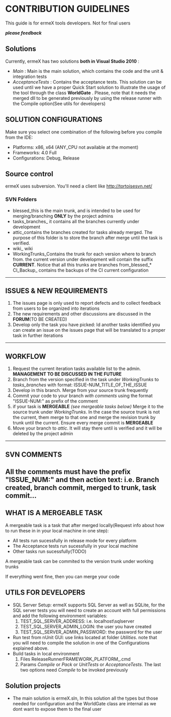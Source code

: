 # CONTRIBUTION GUIDELINES #

This guide is for ermeX tools developers. Not for final users

**_please feedback_**


## Solutions ##
Currently, ermeX has two solutions **both in Visual Studio 2010** :
  * _Main_ : Main is the main solution, which contains the code and the unit & integration tests
  * _AcceptanceTests_ : Contains the acceptance tests. This solution can be used until we have a proper Quick Start solution to illustrate the usage of the tool through the class **WorldGate** . Please, note that it needs the merged dll to be generated previously by using the release runner with the Compile option(See utils for developers)


## SOLUTION CONFIGURATIONS ##
Make sure you select one combination of the following before you compile from the IDE:
  * Platforms: x86, x64 (ANY\_CPU not available at the moment)
  * Frameworks: 4.0 Full
  * Configurations: Debug, Release


## Source control ##
ermeX uses subversion. You'll need a client like http://tortoisesvn.net/

### SVN Folders ###

  * blessed_this is the main trunk, and is intended to be used for merging/branching **ONLY** by the project admins
  * tasks\_branches_ it contains all the branches currently under development
  * attic_contains the branches created for tasks already merged. The purpose of this folder is to store the branch after merge until the task is verified.
  * wiki_ wiki
  * WorkingTrunks_Contains the trunk for each version where to branch from. the current version under development will contain the suffix **CURRENT**. Notice that all this trunks are branches from_blessed_* CI\_Backup_ contains the backups of the CI current configuration

---

## ISSUES & NEW REQUIREMENTS ##

  1. The issues page is only used to report defects and to collect feedback from users to be organized into iterations
  1. The new requirements and other discussions are discussed in the **FORUM**(TO BE CREATED)
  1. Develop only the task you have picked: Id another tasks identified you can create an issue on the issues page that will be translated to a proper task in further iterations
---

## WORKFLOW ##

  1. Request the current iteration tasks available list to the admin. **MANAGEMENT TO BE DISCUSSED IN THE FUTURE**
  1. Branch from the version specified in the task under _WorkingTrunks_ to _tasks\_branches_ with format: ISSUE-NUM\_TITLE\_OF\_THE\_ISSUE
  1. Develop in this branch. Merge from your source trunk frequently
  1. Commit your code to your branch _with comments_ using the format "ISSUE-NUM:" as prefix of the comment
  1. if your task is **MERGEABLE** _(see mergeable tasks below)_ Merge it to the source trunk under _WorkingTrunks_. In the case the source trunk is not the current, them merge to that one and merge the revision trunk by trunk until the current. Ensure every merge commit is **MERGEABLE**
  1. Move your branch to _attic_. It will stay there until is verified and it will be deleted by the project admin
---
## SVN COMMENTS ##
All the comments must have the prefix "ISSUE\_NUM:" and then action text: i.e. Branch created, branch commit, merged to trunk, task commit...
---

## WHAT IS A MERGEABLE TASK ##

A mergeable task is a task that after merged locally(Request info about how to run these in in your local machine in one step):
  * All tests run sucessfully in release mode for every platform
  * The Acceptance tests run sucessfully in your local machine
  * Other tasks run sucessfully(TODO)

A mergeable task can be commited to the version trunk under working trunks

If everything went fine, then you can merge your code

## UTILS FOR DEVELOPERS ##
  * SQL Server Setup: ermeX supports SQL Server as well as SQLite, for the SQL server tests you will need to create an account with full permissions and add the following environment variables:
    1. TEST\_SQL\_SERVER\_ADDRESS: i.e. localhost\sqlserver
    1. TEST\_SQL\_SERVER\_ADMIN\_LOGIN: the user you have created
    1. TEST\_SQL\_SERVER\_ADMIN\_PASSWORD: the password for the user
  * Run test from nUnit GUI: use links located at folder _Utilities_. note that you will need to compile the solution in one of the Configurations explained above.
  * Build tasks in local environment
    1. Files ReleaseRunnerFRAMEWORK_PLATFORM_.cmd
    1. Params _Compile_ or _Pack_ or _UnitTests_ or _AcceptanceTests_. The last two options need _Compile_ to be invoked previously

## Solution projects ##
  * The main solution is ermeX.sln, In this solution all the types but those needed for configuration and the WorldGate class are internal as we dont want to expose them to the final user